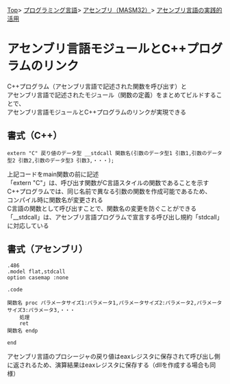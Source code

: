 [Top](../../../../index.md)\>
[プログラミング言語](../../../pgl.md)\>
[アセンブリ（MASM32）](../../language_0001.md)\>
[アセンブリ言語の実践的活用](../MASM32_0014.md)

# アセンブリ言語モジュールとC\+\+プログラムのリンク

C\+\+プログラム（アセンブリ言語で記述された関数を呼び出す）と  
アセンブリ言語で記述されたモジュール（関数の定義）をまとめてビルドすることで、  
アセンブリ言語モジュールとC\+\+プログラムのリンクが実現できる

## 書式（C\+\+）

    extern "C" 戻り値のデータ型 __stdcall 関数名(引数のデータ型1 引数1,引数のデータ型2 引数2,引数のデータ型3 引数3,・・・);

上記コードをmain関数の前に記述  
「extern "C"」は、呼び出す関数がC言語スタイルの関数であることを示す  
C\+\+プログラムでは、同じ名前で異なる引数の関数を作成可能であるため、  
コンパイル時に関数名が変更される  
C言語の関数として呼び出すことで、関数名の変更を防ぐことができる  
「__stdcall」は、アセンブリ言語プログラムで宣言する呼び出し規約「stdcall」に対応している

## 書式（アセンブリ）

    .486
    .model flat,stdcall
    option casemap :none

    .code

    関数名 proc パラメータサイズ1:パラメータ1,パラメータサイズ2:パラメータ2,パラメータサイズ3:パラメータ3,・・・
        処理
        ret
    関数名 endp

    end

アセンブリ言語のプロシージャの戻り値はeaxレジスタに保存されて呼び出し側に返されるため、演算結果はeaxレジスタに保存する（dllを作成する場合も同様）
